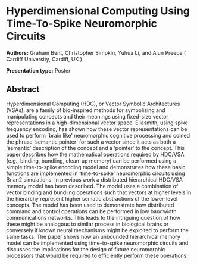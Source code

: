 
# Hyperdimensional Computing Using Time-To-Spike Neuromorphic Circuits 

**Authors:** Graham Bent, Christopher Simpkin, Yuhua Li, and Alun Preece  ( Cardiff University, Cardiff, UK )

**Presentation type:** Poster

## Abstract

Hyperdimensional Computing (HDC), or Vector Symbolic Architectures (VSAs), are a family of bio-inspired methods for symbolizing and manipulating concepts and their meanings using fixed-size vector representations in a high-dimensional vector space.  Eliasmith, using spike frequency encoding, has shown how these vector representations can be used to perform `brain like' neuromorphic cognitive processing and coined the phrase ‘semantic pointer’ for such a vector since it acts as both a ‘semantic’ description of the concept and a ‘pointer’ to the concept. This paper describes how the mathematical operations required by HDC/VSA (e.g., binding, bundling, clean-up memory) can be performed using a simple time-to-spike encoding model and demonstrates how these basic functions are implemented in ‘time-to-spike’ neuromorphic circuits using Brian2 simulations. 
In previous work a distributed hierarchical HDC/VSA memory model has been described. The model uses a combination of vector binding and bundling operations such that vectors at higher levels in the hierarchy represent higher sematic abstractions of the lower-level concepts.  The model has been used to demonstrate how distributed command and control operations can be performed in low bandwidth communications networks. This leads to the intriguing question of how these might be analogous to similar process in biological brains or conversely if known neural mechanisms might be exploited to perform the same tasks. The paper shows how an unbounded hierarchical memory model can be implemented using time-to-spike neuromorphic circuits and discusses the implications for the design of future neuromorphic processors that would be required to efficiently perform these operations.
